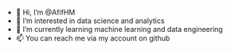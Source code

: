- 👋 Hi, I’m @AfifHM
- 👀 I’m interested in data science and analytics
- 🌱 I’m currently learning machine learning and data engineering
- 📫 You can reach me via my account on github

<!---
AfifHM/AfifHM is a ✨ special ✨ repository because its `README.md` (this file) appears on your GitHub profile.
You can click the Preview link to take a look at your changes.
--->
